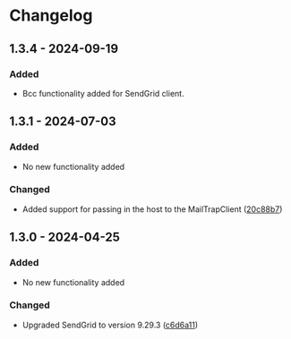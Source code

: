 # Changelog

## 1.3.4 - 2024-09-19
### Added
- Bcc functionality added for SendGrid client.

## 1.3.1 - 2024-07-03
### Added
- No new functionality added

### Changed
- Added support for passing in the host to the MailTrapClient ([20c88b7](https://github.com/audaciaconsulting/Audacia.Mail/pull/4/commits/20c88b7d4563a76b102e081fc988b18880419f94))

## 1.3.0 - 2024-04-25
### Added
- No new functionality added

### Changed
- Upgraded SendGrid to version 9.29.3 ([c6d6a11](https://github.com/audaciaconsulting/Audacia.Mail/pull/2/commits/c6d6a11107c5354486d65b99fe102096cffe1c07))
